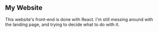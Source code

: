 
<h2>My Website </h2>

<p>This website's front-end is done with React. I'm still messing around with the landing page, and trying to decide what to do with it.</p>
